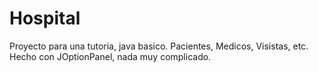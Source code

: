 # Hospital
Proyecto para una tutoria, java basico. Pacientes, Medicos, Visistas, etc. 
Hecho con JOptionPanel, nada muy complicado.
